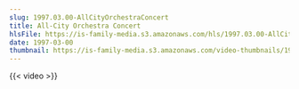 ```yaml
---
slug: 1997.03.00-AllCityOrchestraConcert
title: All-City Orchestra Concert
hlsFile: https://is-family-media.s3.amazonaws.com/hls/1997.03.00-AllCityOrchestraConcert/1997.03.00-AllCityOrchestraConcert.m3u8
date: 1997-03-00
thumbnail: https://is-family-media.s3.amazonaws.com/video-thumbnails/1997.03.00-AllCityOrchestraConcert.png
---
```

{{< video >}}
